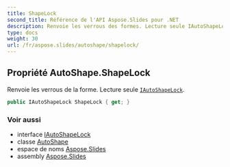 ```yaml
---
title: ShapeLock
second_title: Référence de l'API Aspose.Slides pour .NET
description: Renvoie les verrous des formes. Lecture seule IAutoShapeLockaspose.slides/iautoshapelock.
type: docs
weight: 30
url: /fr/aspose.slides/autoshape/shapelock/
---
```


## Propriété AutoShape.ShapeLock

Renvoie les verrous de la forme. Lecture seule [`IAutoShapeLock`](../../iautoshapelock).

```csharp
public IAutoShapeLock ShapeLock { get; }
```

### Voir aussi

* interface [IAutoShapeLock](../../iautoshapelock)
* classe [AutoShape](../../autoshape)
* espace de noms [Aspose.Slides](../../autoshape)
* assembly [Aspose.Slides](../../../)

<!-- NE PAS MODIFIER : généré par xmldocmd pour Aspose.Slides.dll -->